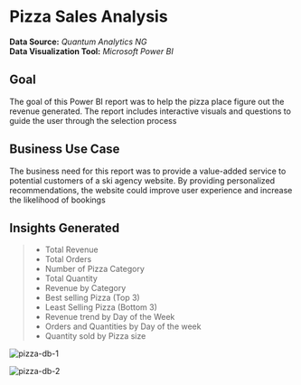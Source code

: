 # Pizza Sales Analysis

**Data Source:** *Quantum Analytics NG* <br/>
**Data Visualization Tool:** *Microsoft Power BI* <br/>

## Goal
The goal of this Power BI report was to help the pizza place figure out the revenue generated. The report includes interactive visuals and questions to guide the user through the selection process 

## Business Use Case
The business need for this report was to provide a value-added service to potential customers of a ski agency website. By providing personalized recommendations, the website could improve user experience and increase the likelihood of bookings

## Insights Generated
> * Total Revenue
> * Total Orders
> * Number of Pizza Category
> * Total Quantity
> * Revenue by Category
> * Best selling Pizza (Top 3)
> * Least Selling Pizza (Bottom 3)
> * Revenue trend by Day of the Week
> * Orders and Quantities by Day of the week
> * Quantity sold by Pizza size

![pizza-db-1](https://user-images.githubusercontent.com/88853963/220606887-2dc9f241-29b3-49ed-8442-b4717cf136a3.png)

![pizza-db-2](https://user-images.githubusercontent.com/88853963/220606913-29870757-a2d9-4748-bc85-8c6ddcb4a5be.png)
